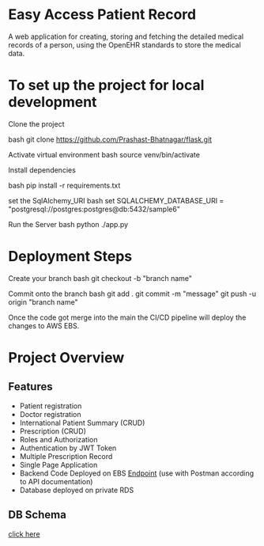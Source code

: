 # Easy Access Patient Record

A web application for creating, storing and fetching the detailed medical records of a person, using the OpenEHR standards to store the medical data.


# To set up the project for local development

Clone the project

bash
    git clone https://github.com/Prashast-Bhatnagar/flask.git


Activate virtual environment
bash
    source venv/bin/activate

Install dependencies

bash
    pip install -r requirements.txt

set the SqlAlchemy_URI
bash
    set SQLALCHEMY_DATABASE_URI = "postgresql://postgres:postgres@db:5432/sample6"

Run the Server
bash
    python ./app.py


# Deployment Steps

Create your branch
bash
    git checkout -b "branch name"


Commit onto the branch
bash
    git add .
    git commit -m "message"
    git push -u origin "branch name"

Once the code got merge into the main the CI/CD pipeline will deploy the changes to AWS EBS. 


# Project Overview

## Features

- Patient registration
- Doctor registration
- International Patient Summary (CRUD)
- Prescription (CRUD)
- Roles and Authorization 
- Authentication by JWT Token
- Multiple Prescription Record
- Single Page Application 
- Backend Code Deployed on EBS [Endpoint](http://testflaskapp-env.eba-xdrnw66m.us-east-2.elasticbeanstalk.com) (use with Postman according to API documentation)
- Database deployed on private RDS

## DB Schema

[click here](https://drive.google.com/file/d/1i_mw_l52nYpGqjA9DW-m3xpzpIrk4keM/view)